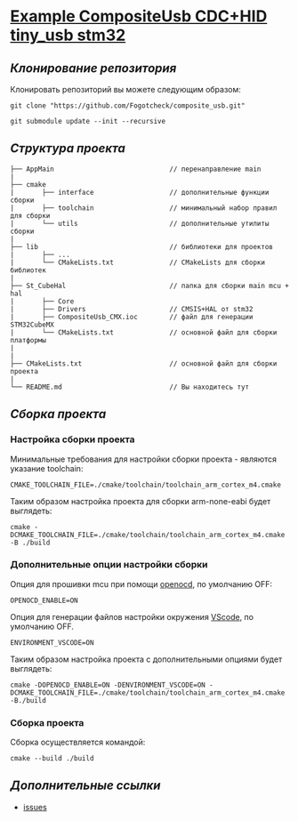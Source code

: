 # **[Example CompositeUsb CDC+HID tiny_usb stm32](https://github.com/Fogotcheck/composite_usb.git)**

## *Клонирование репозитория*

Клонировать репозиторий вы можете следующим образом:

```console
git clone "https://github.com/Fogotcheck/composite_usb.git"
```
```console
git submodule update --init --recursive
```

## *Структура проекта*

```
├── AppMain                             // перенаправление main
|
├── cmake
|       ├── interface                   // дополнительные функции сборки
|       ├── toolchain                   // минимальный набор правил для сборки
|       └── utils                       // дополнительные утилиты сборки
|
├── lib                                 // библиотеки для проектов
|       ├── ...
|       └── CMakeLists.txt              // CMakeLists для сборки библиотек
|
├── St_CubeHal                          // папка для сборки main mcu + hal
|       ├── Core
|       ├── Drivers                     // CMSIS+HAL от stm32
|       ├── CompositeUsb_CMX.ioc        // файл для генерации STM32CubeMX
|       └── CMakeLists.txt              // основной файл для сборки платформы
|
|
├── CMakeLists.txt                      // основной файл для сборки проекта
|
└── README.md                           // Вы находитесь тут

```

## *Сборка проекта*

### Настройка сборки проекта

Минимальные требования для настройки сборки проекта - являются указание toolchain:

```console
CMAKE_TOOLCHAIN_FILE=./cmake/toolchain/toolchain_arm_cortex_m4.cmake
```
Таким образом настройка проекта для сборки arm-none-eabi будет выглядеть:

```console
cmake -DCMAKE_TOOLCHAIN_FILE=./cmake/toolchain/toolchain_arm_cortex_m4.cmake -B ./build
```

### Дополнительные опции настройки сборки

Опция для прошивки mcu при помощи [openocd](https://openocd.org/), по умолчанию OFF:

```console
OPENOCD_ENABLE=ON
```

Опция для генерации файлов настройки окружения [VScode](https://code.visualstudio.com/), по умолчанию OFF.

```console
ENVIRONMENT_VSCODE=ON
```

Таким образом настройка проекта с дополнительными опциями будет выглядеть:

```console
cmake -DOPENOCD_ENABLE=ON -DENVIRONMENT_VSCODE=ON -DCMAKE_TOOLCHAIN_FILE=./cmake/toolchain/toolchain_arm_cortex_m4.cmake -B./build 
```

### Сборка проекта

Сборка осуществляется командой:

```console
cmake --build ./build
```

## *Дополнительные ссылки*

* [issues](https://github.com/Fogotcheck/composite_usb/issues/new/choose)
